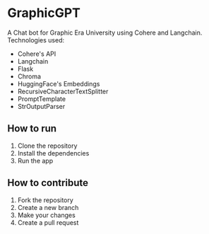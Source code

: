 # GraphicGPT
A Chat bot for Graphic Era University using Cohere and Langchain.
Technologies used:
- Cohere's API
- Langchain
- Flask
- Chroma
- HuggingFace's Embeddings
- RecursiveCharacterTextSplitter
- PromptTemplate
- StrOutputParser

## How to run
1. Clone the repository
2. Install the dependencies
3. Run the app

## How to contribute
1. Fork the repository
2. Create a new branch
3. Make your changes
4. Create a pull request